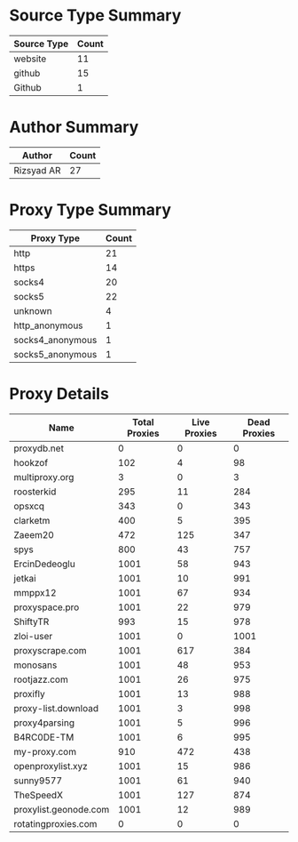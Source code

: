 # Source Type Summary

| Source Type | Count |
|-------------|-------|
| website | 11 |
| github | 15 |
| Github | 1 |


# Author Summary

| Author | Count |
|--------|-------|
| Rizsyad AR | 27 |


# Proxy Type Summary

| Proxy Type | Count |
|------------|-------|
| http | 21 |
| https | 14 |
| socks4 | 20 |
| socks5 | 22 |
| unknown | 4 |
| http_anonymous | 1 |
| socks4_anonymous | 1 |
| socks5_anonymous | 1 |


# Proxy Details

| Name | Total Proxies | Live Proxies | Dead Proxies |
|------|---------------|--------------|---------------|
| proxydb.net | 0 | 0 | 0 |
| hookzof | 102 | 4 | 98 |
| multiproxy.org | 3 | 0 | 3 |
| roosterkid | 295 | 11 | 284 |
| opsxcq | 343 | 0 | 343 |
| clarketm | 400 | 5 | 395 |
| Zaeem20 | 472 | 125 | 347 |
| spys | 800 | 43 | 757 |
| ErcinDedeoglu | 1001 | 58 | 943 |
| jetkai | 1001 | 10 | 991 |
| mmppx12 | 1001 | 67 | 934 |
| proxyspace.pro | 1001 | 22 | 979 |
| ShiftyTR | 993 | 15 | 978 |
| zloi-user | 1001 | 0 | 1001 |
| proxyscrape.com | 1001 | 617 | 384 |
| monosans | 1001 | 48 | 953 |
| rootjazz.com | 1001 | 26 | 975 |
| proxifly | 1001 | 13 | 988 |
| proxy-list.download | 1001 | 3 | 998 |
| proxy4parsing | 1001 | 5 | 996 |
| B4RC0DE-TM | 1001 | 6 | 995 |
| my-proxy.com | 910 | 472 | 438 |
| openproxylist.xyz | 1001 | 15 | 986 |
| sunny9577 | 1001 | 61 | 940 |
| TheSpeedX | 1001 | 127 | 874 |
| proxylist.geonode.com | 1001 | 12 | 989 |
| rotatingproxies.com | 0 | 0 | 0 |
